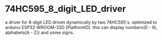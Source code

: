 # 74HC595_8_digit_LED_driver
a driver for 8-digit LED driven dynamically by two 74HC595's.  optimized to arduino ESP32-WROOM-32D (PlatformIO).
this can display numbers(0 - 9), alphabets(A - Z/) and some signs.
